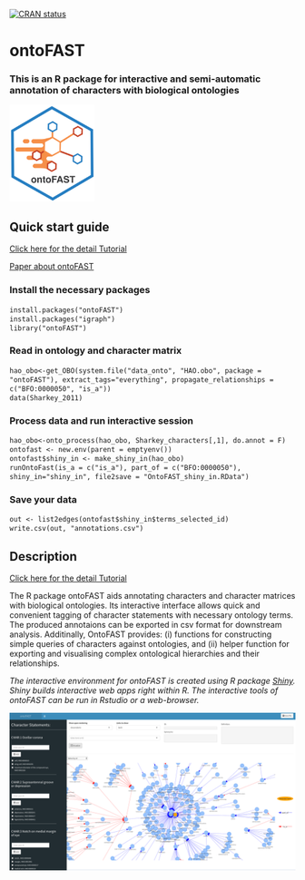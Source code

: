 [![CRAN status](https://www.r-pkg.org/badges/version/ontoFAST)](https://CRAN.R-project.org/package=ontoFAST)

# ontoFAST
### This is an R package for interactive and semi-automatic annotation of characters with biological ontologies

 <p align="left">
  <img src="https://github.com/sergeitarasov/ontoFAST/blob/master/test/Icon_ontofast_new.png" width="150" title="hover text">
</p>  


## Quick start guide
[Click here for the detail Tutorial](https://github.com/sergeitarasov/ontoFAST/wiki)

[Paper about ontoFAST](https://besjournals.onlinelibrary.wiley.com/doi/full/10.1111/2041-210X.13753)

### Install the necessary packages
```{r}
install.packages("ontoFAST")
install.packages("igraph")
library("ontoFAST")
```

### Read in ontology and character matrix
```{r}
hao_obo<-get_OBO(system.file("data_onto", "HAO.obo", package = "ontoFAST"), extract_tags="everything", propagate_relationships = c("BFO:0000050", "is_a"))
data(Sharkey_2011)
```

### Process data and run interactive session
```{r}
hao_obo<-onto_process(hao_obo, Sharkey_characters[,1], do.annot = F)
ontofast <- new.env(parent = emptyenv())
ontofast$shiny_in <- make_shiny_in(hao_obo)
runOntoFast(is_a = c("is_a"), part_of = c("BFO:0000050"), shiny_in="shiny_in", file2save = "OntoFAST_shiny_in.RData")
```

### Save your data
```{r}
out <- list2edges(ontofast$shiny_in$terms_selected_id)
write.csv(out, "annotations.csv")
```

## Description

[Click here for the detail Tutorial](https://github.com/sergeitarasov/ontoFAST/wiki)


The R package ontoFAST aids annotating characters and character matrices with biological ontologies. Its interactive interface allows quick and convenient tagging of character statements with necessary ontology terms. The produced annotaions can be exported in csv format for downstream analysis. Additinally, OntoFAST provides: (i) functions for constructing simple queries of characters against ontologies, and (ii) helper function for exporting and visualising complex ontological hierarchies and their relationships.

*The interactive environment for ontoFAST is created using R package [Shiny](https://shiny.rstudio.com/). Shiny builds interactive web apps right within R. The interactive tools of ontoFAST can be run in Rstudio or a web-browser.*

![The interactive interface of ontoFAST](https://raw.githubusercontent.com/sergeitarasov/ontoFAST/master/test/ontoFAST.png)

